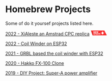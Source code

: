 # Homebrew Projects

Some of do it yoursef projects listed here.

[2022 - XiAleste an Amstrad CPC replica](/projects/xialeste) <img style="margin:0;padding:0;border:none;display:inline" src="images/new16.png"/> 

[2022 - Coil Winder on ESP32](https://github.com/hww/coilwinder_esp32)

[2021 - GRBL based the coil winder with ESP32](https://github.com/hww/coil_winder_grbl_esp32)

[2020 - Hakko FX-100 Clone](/projects/hakko_fx100_clone)

[2019 - DIY Project: Super-A power amplifier](projects/nataly_nxp)


